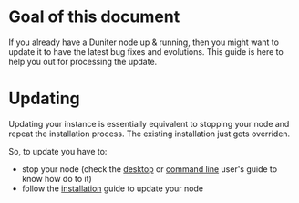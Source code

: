 # Goal of this document

If you already have a Duniter node up & running, then you might want to update it to have the latest bug fixes and evolutions. This guide is here to help you out for processing the update.

# Updating

Updating your instance is essentially equivalent to stopping your node and repeat the installation process. The existing installation just gets overriden.

So, to update you have to:

* stop your node (check the [desktop](https://forum.duniter.org/t/duniter-desktop-guide/902) or [command line](https://forum.duniter.org/t/duniter-command-line-guide/903) user's guide to know how do to it)
* follow the [installation](https://forum.duniter.org/t/install-a-duniter-node/900) guide to update your node
